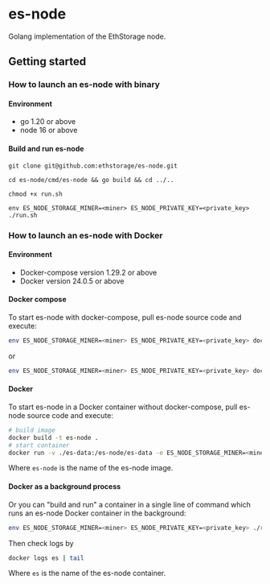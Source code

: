 # es-node

Golang implementation of the EthStorage node.

## Getting started

### How to launch an es-node with binary

#### Environment

* go 1.20 or above
* node 16 or above

#### Build and run es-node 

```
git clone git@github.com:ethstorage/es-node.git

cd es-node/cmd/es-node && go build && cd ../..

chmod +x run.sh

env ES_NODE_STORAGE_MINER=<miner> ES_NODE_PRIVATE_KEY=<private_key> ./run.sh
```

### How to launch an es-node with Docker
#### Environment

- Docker-compose version 1.29.2 or above
- Docker version 24.0.5 or above

#### Docker compose
To start es-node with docker-compose, pull es-node source code and execute:
```sh
env ES_NODE_STORAGE_MINER=<miner> ES_NODE_PRIVATE_KEY=<private_key> docker compose up 
```
or
```sh 
env ES_NODE_STORAGE_MINER=<miner> ES_NODE_PRIVATE_KEY=<private_key> docker-compose up
```
#### Docker
To start es-node in a Docker container without docker-compose, pull es-node source code and execute:
```sh
# build image
docker build -t es-node .
# start container
docker run -v ./es-data:/es-node/es-data -e ES_NODE_STORAGE_MINER=<miner> -e ES_NODE_PRIVATE_KEY=<private_key> -p 9545:9545 -p 9222:9222 -p 30305:30305/udp -it --entrypoint /es-node/run.sh es-node
```
Where `es-node` is the name of the es-node image.

#### Docker as a background process
Or you can "build and run" a container in a single line of command which runs an es-node Docker container in the background:
```sh
env ES_NODE_STORAGE_MINER=<miner> ES_NODE_PRIVATE_KEY=<private_key> ./run-docker.sh
```
Then check logs by
```sh
docker logs es | tail
```
Where `es` is the name of the es-node container.